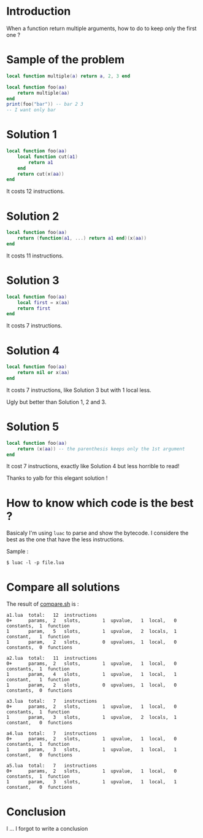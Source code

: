 
# Introduction

When a function return multiple arguments, how to do to keep only the first one ?

# Sample of the problem

```lua
local function multiple(a) return a, 2, 3 end

local function foo(aa)
	return multiple(aa)
end
print(foo("bar")) -- bar 2 3
-- I want only bar
```

Solution 1
==========

```lua
local function foo(aa)
	local function cut(a1)
		return a1
	end
	return cut(x(aa))
end
```
It costs 12 instructions.

Solution 2
==========

```lua
local function foo(aa)
	return (function(a1, ...) return a1 end)(x(aa))
end
```
It costs 11 instructions.

Solution 3
==========

```lua
local function foo(aa)
	local first = x(aa)
	return first
end
```
It costs 7 instructions.

Solution 4
==========

```lua
local function foo(aa)
	return nil or x(aa)
end
```
It costs 7 instructions, like Solution 3 but with 1 local less.

Ugly but better than Solution 1, 2 and 3.

Solution 5
==========

```lua
local function foo(aa)
	return (x(aa)) -- the parenthesis keeps only the 1st argument
end
```
It cost 7 instructions, exactly like Solution 4 but less horrible to read!

Thanks to yalb for this elegant solution !


How to know which code is the best ?
====================================

Basicaly I'm using `luac` to parse and show the bytecode.
I considere the best as the one that have the less instructions.

Sample :
```
$ luac -l -p file.lua
```

Compare all solutions
=====================

The result of [compare.sh](compare.sh) is :
```
a1.lua  total:   12  instructions
0+      params,  2   slots,        1  upvalue,   1  local,   0  constants,  1  function
1       param,   5   slots,        1  upvalue,   2  locals,  1  constant,   1  function
1       param,   2   slots,        0  upvalues,  1  local,   0  constants,  0  functions

a2.lua  total:   11  instructions
0+      params,  2   slots,        1  upvalue,   1  local,   0  constants,  1  function
1       param,   4   slots,        1  upvalue,   1  local,   1  constant,   1  function
1       param,   2   slots,        0  upvalues,  1  local,   0  constants,  0  functions

a3.lua  total:   7   instructions
0+      params,  2   slots,        1  upvalue,   1  local,   0  constants,  1  function
1       param,   3   slots,        1  upvalue,   2  locals,  1  constant,   0  functions

a4.lua  total:   7   instructions
0+      params,  2   slots,        1  upvalue,   1  local,   0  constants,  1  function
1       param,   3   slots,        1  upvalue,   1  local,   1  constant,   0  functions

a5.lua  total:   7   instructions
0+      params,  2   slots,        1  upvalue,   1  local,   0  constants,  1  function
1       param,   3   slots,        1  upvalue,   1  local,   1  constant,   0  functions
```

Conclusion
==========

I ... I forgot to write a conclusion
